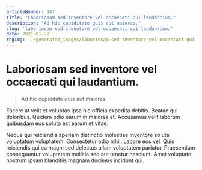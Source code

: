 ```yaml
---
articleNumber: 141
title: "Laboriosam sed inventore vel occaecati qui laudantium."
description: "Ad hic cupiditate quis aut maiores."
slug: 'laboriosam-sed-inventore-vel-occaecati-qui-laudantium.'
date: 2021-01-22
rngImg: ../generated_images/laboriosam-sed-inventore-vel-occaecati-qui-laudantium..jpg
---
```


# Laboriosam sed inventore vel occaecati qui laudantium.

> Ad hic cupiditate quis aut maiores.

Facere at velit et voluptas ipsa hic officia expedita debitis. Beatae qui doloribus. Quidem odio earum in maiores et. Accusamus velit laborum quibusdam eos soluta est earum et vitae.
 Neque qui reiciendis aperiam distinctio molestiae inventore soluta voluptatum voluptatem. Consectetur odio nihil. Labore eos vel. Quis reiciendis qui ea magni sed delectus ullam voluptatem pariatur. Praesentium consequuntur voluptatem mollitia sed aut tenetur nesciunt. Amet voluptate nostrum ipsam blanditiis magnam ducimus incidunt qui.
